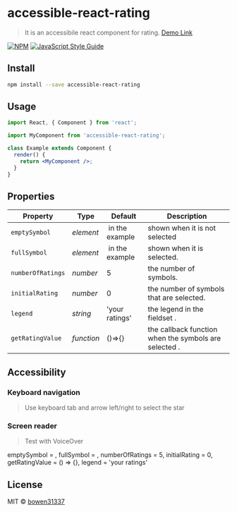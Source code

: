 # accessible-react-rating

> It is an accessibile react component for rating. [Demo Link](https://bowen31337.github.io/accessible-react-rating/)

[![NPM](https://img.shields.io/npm/v/accessible-react-rating.svg)](https://www.npmjs.com/package/accessible-react-rating) [![JavaScript Style Guide](https://img.shields.io/badge/code_style-standard-brightgreen.svg)](https://standardjs.com)

## Install

```bash
npm install --save accessible-react-rating
```

## Usage

```jsx
import React, { Component } from 'react';

import MyComponent from 'accessible-react-rating';

class Example extends Component {
  render() {
    return <MyComponent />;
  }
}
```

## Properties

| Property          | Type       | Default               | Description                                           |
| ----------------- | ---------- | --------------------- | ----------------------------------------------------- |
| `emptySymbol`     | _element_  | <img/> in the example | shown when it is not selected                         |
| `fullSymbol`      | _element_  | <img/> in the example | shown when it is selected.                            |
| `numberOfRatings` | _number_   | 5                     | the number of symbols.                                |
| `initialRating`   | _number_   | 0                     | the number of symbols that are selected.              |
| `legend`          | _string_   | 'your ratings'        | the legend in the fieldset .                          |
| `getRatingValue`  | _function_ | ()=>{}                | the callback function when the symbols are selected . |

## Accessibility

### Keyboard navigation

> Use keyboard tab and arrow left/right to select the star

### Screen reader

> Test with VoiceOver

emptySymbol = <DefaultEmptySymbol />,
fullSymbol = <DefaultFullSymbol />,
numberOfRatings = 5,
initialRating = 0,
getRatingValue = () => {},
legend = 'your ratings'

## License

MIT © [bowen31337](https://github.com/bowen31337)
